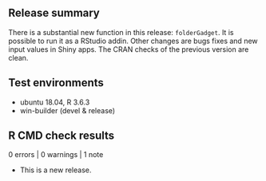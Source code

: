 ## Release summary

There is a substantial new function in this release: `folderGadget`. It is 
possible to run it as a RStudio addin. Other changes are bugs fixes and new 
input values in Shiny apps. The CRAN checks of the previous version are clean.

## Test environments

* ubuntu 18.04, R 3.6.3
* win-builder (devel & release)

## R CMD check results

0 errors | 0 warnings | 1 note

* This is a new release.
